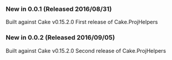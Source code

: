 ### New in 0.0.1 (Released 2016/08/31)

Built against Cake v0.15.2.0
First release of Cake.ProjHelpers

### New in 0.0.2 (Released 2016/09/05)

Built against Cake v0.15.2.0
Second release of Cake.ProjHelpers
